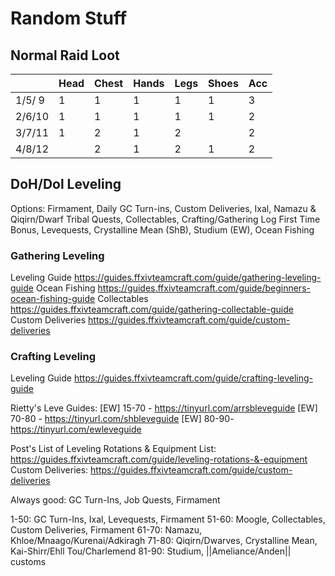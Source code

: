 # Random Stuff

## Normal Raid Loot

|        | Head | Chest | Hands | Legs | Shoes | Acc |
| ------ | ---- | ----- | ----- | ---- | ----- | --- |
| 1/5/ 9 |   1  |   1   |   1   |   1  |   1   |  3  |
| 2/6/10 |   1  |   1   |   1   |   1  |   1   |  2  |
| 3/7/11 |   1  |   2   |   1   |   2  |       |  2  |
| 4/8/12 |      |   2   |   1   |   2  |   1   |  2  |

## DoH/Dol Leveling

Options: Firmament, Daily GC Turn-ins, Custom Deliveries, Ixal, Namazu & Qiqirn/Dwarf Tribal Quests, Collectables, Crafting/Gathering Log First Time Bonus, Levequests, Crystalline Mean (ShB), Studium (EW), Ocean Fishing

### Gathering Leveling

Leveling Guide
https://guides.ffxivteamcraft.com/guide/gathering-leveling-guide
Ocean Fishing
https://guides.ffxivteamcraft.com/guide/beginners-ocean-fishing-guide
Collectables
https://guides.ffxivteamcraft.com/guide/gathering-collectable-guide
Custom Deliveries
https://guides.ffxivteamcraft.com/guide/custom-deliveries

### Crafting Leveling

Leveling Guide
https://guides.ffxivteamcraft.com/guide/crafting-leveling-guide

Rietty's Leve Guides:
[EW] 15-70 - https://tinyurl.com/arrsbleveguide
[EW] 70-80 - https://tinyurl.com/shbleveguide 
[EW] 80-90- https://tinyurl.com/ewleveguide

Post's List of Leveling Rotations & Equipment List:
https://guides.ffxivteamcraft.com/guide/leveling-rotations-&-equipment
Custom Deliveries:
https://guides.ffxivteamcraft.com/guide/custom-deliveries

Always good: GC Turn-Ins, Job Quests, Firmament

1-50: GC Turn-Ins, Ixal, Levequests, Firmament
51-60: Moogle, Collectables, Custom Deliveries, Firmament
61-70: Namazu, Khloe/Mnaago/Kurenai/Adkiragh
71-80: Qiqirn/Dwarves, Crystalline Mean, Kai-Shirr/Ehll Tou/Charlemend
81-90: Studium, ||Ameliance/Anden|| customs
